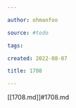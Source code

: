 ```yaml
---

author: ohmanfoo

source: #todo

tags: 

created: 2022-08-07

title: 1708

---
```

[[1708.md]]#1708.md